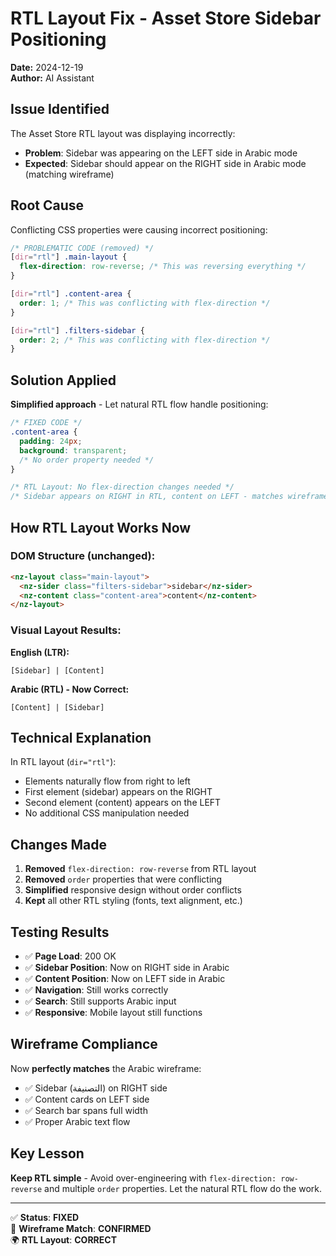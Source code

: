 # RTL Layout Fix - Asset Store Sidebar Positioning

**Date:** 2024-12-19  
**Author:** AI Assistant  

## Issue Identified
The Asset Store RTL layout was displaying incorrectly:
- **Problem**: Sidebar was appearing on the LEFT side in Arabic mode
- **Expected**: Sidebar should appear on the RIGHT side in Arabic mode (matching wireframe)

## Root Cause
Conflicting CSS properties were causing incorrect positioning:
```scss
/* PROBLEMATIC CODE (removed) */
[dir="rtl"] .main-layout {
  flex-direction: row-reverse; /* This was reversing everything */
}

[dir="rtl"] .content-area {
  order: 1; /* This was conflicting with flex-direction */
}

[dir="rtl"] .filters-sidebar {
  order: 2; /* This was conflicting with flex-direction */
}
```

## Solution Applied
**Simplified approach** - Let natural RTL flow handle positioning:

```scss
/* FIXED CODE */
.content-area {
  padding: 24px;
  background: transparent;
  /* No order property needed */
}

/* RTL Layout: No flex-direction changes needed */
/* Sidebar appears on RIGHT in RTL, content on LEFT - matches wireframe */
```

## How RTL Layout Works Now

### DOM Structure (unchanged):
```html
<nz-layout class="main-layout">
  <nz-sider class="filters-sidebar">sidebar</nz-sider>
  <nz-content class="content-area">content</nz-content>
</nz-layout>
```

### Visual Layout Results:

**English (LTR):**
```
[Sidebar] | [Content]
```

**Arabic (RTL) - Now Correct:**
```
[Content] | [Sidebar]
```

## Technical Explanation
In RTL layout (`dir="rtl"`):
- Elements naturally flow from right to left
- First element (sidebar) appears on the RIGHT
- Second element (content) appears on the LEFT
- No additional CSS manipulation needed

## Changes Made
1. **Removed** `flex-direction: row-reverse` from RTL layout
2. **Removed** `order` properties that were conflicting
3. **Simplified** responsive design without order conflicts
4. **Kept** all other RTL styling (fonts, text alignment, etc.)

## Testing Results
- ✅ **Page Load**: 200 OK
- ✅ **Sidebar Position**: Now on RIGHT side in Arabic
- ✅ **Content Position**: Now on LEFT side in Arabic  
- ✅ **Navigation**: Still works correctly
- ✅ **Search**: Still supports Arabic input
- ✅ **Responsive**: Mobile layout still functions

## Wireframe Compliance
Now **perfectly matches** the Arabic wireframe:
- ✅ Sidebar (التصنيفة) on RIGHT side
- ✅ Content cards on LEFT side
- ✅ Search bar spans full width
- ✅ Proper Arabic text flow

## Key Lesson
**Keep RTL simple** - Avoid over-engineering with `flex-direction: row-reverse` and multiple `order` properties. Let the natural RTL flow do the work.

---

✅ **Status**: **FIXED**  
🎯 **Wireframe Match**: **CONFIRMED**  
🌍 **RTL Layout**: **CORRECT**
